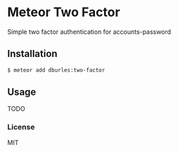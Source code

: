 # Meteor Two Factor

Simple two factor authentication for accounts-password

## Installation

```sh
$ meteor add dburles:two-factor
```

## Usage

TODO

### License

MIT
